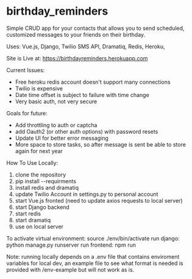 # birthday_reminders
Simple CRUD app for your contacts that allows you to send scheduled, customized messages to your friends on their birthday.

Uses:
Vue.js,
Django,
Twilio SMS API,
Dramatiq,
Redis,
Heroku,

Site is Live at: 
https://birthdayreminders.herokuapp.com

Current Issues:
- Free heroku redis account doesn't support many connections
- Twilio is expensive
- Date time offset is subject to failure with time change 
- Very basic auth, not very secure

Goals for future:
- Add throttling to auth or captcha 
- add Oauth2 (or other auth options) with password resets
- Update UI for better error messaging
- More space to store tasks, so after message is sent be able to store again for next year

How To Use Locally:
1. clone the repository
2. pip install --requirments
3. install redis and dramatiq
4. update Twilio Account in settings.py to personal account 
5. start Vue.js fronted (need to update axios requests to local server)
6. start Django backend
7. start redis
8. start dramatiq
9. use on local server

To activate virtual environment: source ./env/bin/activate
run django: python manage.py runserver
run frontend: npm run

Note: running locally depends on a .env file that contains enviroment variables for local dev, an example file to see what format is needed is provided with /env-example but will not work as is. 
